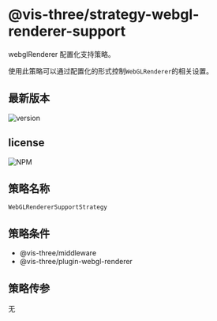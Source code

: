 # @vis-three/strategy-webgl-renderer-support

webglRenderer 配置化支持策略。

使用此策略可以通过配置化的形式控制`WebGLRenderer`的相关设置。

## 最新版本

<img alt="version" src="https://img.shields.io/npm/v/@vis-three/strategy-webgl-renderer-support">

## license

<img alt="NPM" src="https://img.shields.io/npm/l/@vis-three/strategy-webgl-renderer-support?color=blue">

## 策略名称

`WebGLRendererSupportStrategy`

## 策略条件

- @vis-three/middleware
- @vis-three/plugin-webgl-renderer

## 策略传参

无
